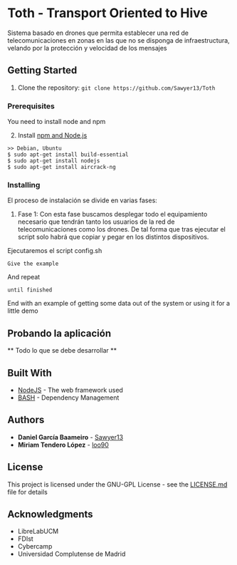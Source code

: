 # Toth - Transport Oriented to Hive

Sistema basado en drones que permita establecer una red de telecomunicaciones en zonas en las que no se disponga de infraestructura, velando por la protección y velocidad de los mensajes

## Getting Started

1. Clone the repository: `git clone https://github.com/Sawyer13/Toth`

### Prerequisites

You need to install node and npm

2. Install [npm and Node.js](https://nodejs.org/en/download/)
```
>> Debian, Ubuntu
$ sudo apt-get install build-essential
$ sudo apt-get install nodejs
$ sudo apt-get install aircrack-ng
```

### Installing

El proceso de instalación se divide en varias fases:

1. Fase 1:
Con esta fase buscamos desplegar todo el equipamiento necesario que tendrán tanto los usuarios de la red de telecomunicaciones como los drones. De tal forma que tras ejecutar el script solo habrá que copiar y pegar en los distintos dispositivos.

Ejecutaremos el script config.sh
```
Give the example
```

And repeat

```
until finished
```

End with an example of getting some data out of the system or using it for a little demo

## Probando la aplicación
** Todo lo que se debe desarrollar **

## Built With

* [NodeJS](http://www.dropwizard.io/1.0.2/docs/) - The web framework used
* [BASH](https://maven.apache.org/) - Dependency Management


## Authors

* **Daniel García Baameiro** - [Sawyer13](https://github.comSawyer13)
* **Miriam Tendero López** - [loo90](https://github.com/loo9o)

## License

This project is licensed under the GNU-GPL License - see the [LICENSE.md](LICENSE.md) file for details

## Acknowledgments

* LibreLabUCM
* FDIst
* Cybercamp
* Universidad Complutense de Madrid
